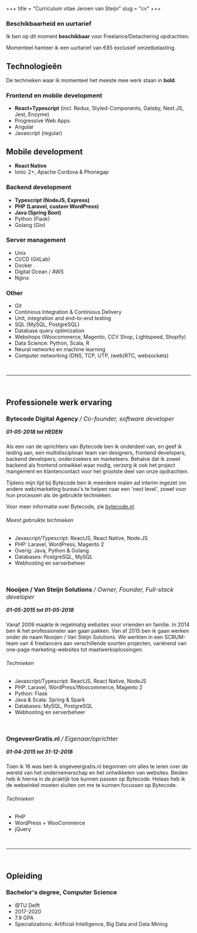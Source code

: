 +++
title = "Curriculum vitae Jeroen van Steijn"
slug = "cv"
+++

<style>
h3 em { font-weight: 400; }
h5 { margin-top: 0 !important; }
@media print {
    nav {
        display: none;
    }
    html {
        font-size: 40%;
    }
}
</style>

<!-- TODO: Schrijf intro + voeg foto toe. -->

### Beschikbaarheid en uurtarief

Ik ben op dit moment **beschikbaar** voor Freelance/Detachering opdrachten.

Momenteel hanteer ik een uurtarief van €85 exclusief omzetbelasting.

## Technologieën

De technieken waar ik momenteel het meeste mee werk staan in **bold**.

### Frontend en mobile development

* **React+Typescript** (incl. Redux, Styled-Components, Gatsby, Next.JS, Jest, Enzyme)
* Progressive Web Apps
* Angular
* Javascript (regular)

## Mobile development

* **React Native**
* Ionic 2+, Apache Cordova & Phonegap

### Backend development

* **Typescript (NodeJS, Express)**
* **PHP (Laravel, custom WordPress)**
* **Java (Spring Boot)**
* Python (Flask)
* Golang (Gin)

### Server management

* Unix
* CI/CD (GitLab)
* Docker
* Digital Ocean / AWS
* Nginx

### Other

* Git
* Continious Integration & Continious Delivery
* Unit, integration and end-to-end testing
* SQL (MySQL, PostgreSQL)
* Database query optimization
* Webshops (Woocommerce, Magento, CCV Shop, Lightspeed, Shopify)
* Data Science: Python, Scala, R
* Neural networks en machine learning
* Computer networking (DNS, TCP, UTP, (web)RTC, websockets)

<br />
<hr style="page-break-before: always" />
<br />

## Professionele werk ervaring

### Bytecode Digital Agency */ Co-founder, software developer*

##### 01-05-2018 tot HEDEN

Als een van de oprichters van Bytecode ben ik onderdeel van, en geef ik leiding aan, een multidisciplinair team van designers, frontend developers, backend developers, onderzoekers en marketeers. Behalve dat ik zowel backend als frontend ontwikkel waar nodig, verzorg ik ook het project mangement en klantencontact voor het grootste deel van onze opdrachten.

Tijdens mijn tijd bij Bytecode ben ik meerdere malen ad interim ingezet om andere web/marketing bureau's te helpen naar een 'next level', zowel voor hun processen als de gebruikte technieken.

Voor meer informatie over Bytecode, zie [bytecode.nl](https://bytecode.nl).

###### Meest gebruikte technieken

* Javascript/Typescript: ReactJS, React Native, Node.JS
* PHP: Laravel, WordPress, Magento 2
* Overig: Java, Python & Golang
* Databases: PostgreSQL, MySQL
* Webhosting en serverbeheer

<br>

### Nooijen / Van Steijn Solutions */ Owner, Founder, Full-stack developer*

##### 01-05-2015 tot 01-05-2018

Vanaf 2009 maakte ik regelmatig websites voor vrienden en familie. In 2014 ben ik het professioneler aan gaan pakken. Van af 2015 ben ik gaan werken onder de naam Nooijen / Van Steijn Solutions. We werkten in een SCRUM-team van 4 freelancers aan verschillende soorten projecten, variërend van one-page marketing-websites tot maatwerkoplossingen.

###### Technieken

* Javascript/Typescript: ReactJS, React Native, NodeJS
* PHP: Laravel, WordPress/Woocommerce, Magento 2
* Python: Flask
* Java & Scala: Spring & Spark
* Databases: MySQL, PostgreSQL
* Webhosting en serverbeheer

<br>

### OngeveerGratis.nl */ Eigenaar/oprichter*

##### 01-04-2015 tot 31-12-2018

Toen ik 16 was ben ik ongeveergratis.nl begonnen om alles te leren over de wereld van het ondernemerschap en het ontwikkelen van websites. Beiden heb ik hierna in de praktijk toe kunnen passen op Bytecode. Helaas heb ik de webwinkel moeten sluiten om me te kunnen focussen op Bytecode.

###### Technieken

* PHP
* WordPress + WooCommerce
* jQuery

<br />
<hr style="page-break-before: always" />
<br />

## Opleiding

### Bachelor's degree, Computer Science

- @TU Delft
- 2017-2020
- 7.9 GPA
- Specializations: Artificial Intelligence, Big Data and Data Mining